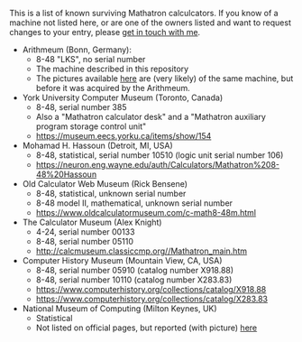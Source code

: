 This is a list of known surviving Mathatron calculcators. If you know of a machine not listed here, or are one of the
owners listed and want to request changes to your entry, please [get in touch with me](./readme.md#contact).

- Arithmeum (Bonn, Germany):
  - 8-48 "LKS", no serial number
  - The machine described in this repository
  - The pictures available [here](http://www.calcuseum.com/SCRAPBOOK/BONUS/75987/1.htm) are (very likely) of the same
      machine, but before it was acquired by the Arithmeum.
- York University Computer Museum (Toronto, Canada)
  - 8-48, serial number 385
  - Also a "Mathatron calculator desk" and a "Mathatron auxiliary program storage control unit"
  - https://museum.eecs.yorku.ca/items/show/154
- Mohamad H. Hassoun (Detroit, MI, USA)
  - 8-48, statistical, serial number 10510 (logic unit serial number 106)
  - https://neuron.eng.wayne.edu/auth/Calculators/Mathatron%208-48%20Hassoun
- Old Calculator Web Museum (Rick Bensene)
  - 8-48, statistical, unknown serial number
  - 8-48 model II, mathematical, unknown serial number
  - https://www.oldcalculatormuseum.com/c-math8-48m.html
- The Calculator Museum (Alex Knight)
  - 4-24, serial number 00133
  - 8-48, serial number 05110
  - http://calcmuseum.classiccmp.org//Mathatron_main.htm
- Computer History Museum (Mountain View, CA, USA)
  - 8-48, serial number 05910 (catalog number X918.88)
  - 8-48, serial number 10110 (catalog number X283.83)
  - https://www.computerhistory.org/collections/catalog/X918.88
  - https://www.computerhistory.org/collections/catalog/X283.83
- National Museum of Computing (Milton Keynes, UK)
  - Statistical
  - Not listed on official pages, but reported (with picture)
      [here](http://www.vintagecalculators.com/html/mathatron.html)
